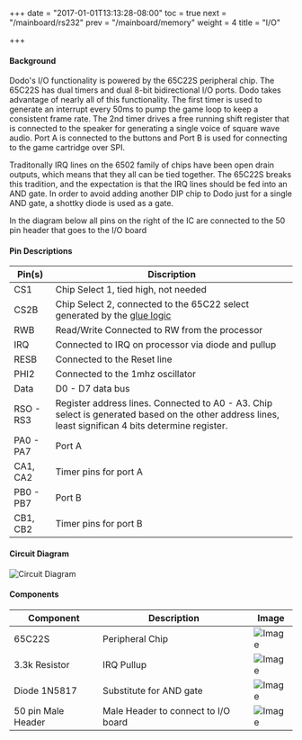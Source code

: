 +++
date = "2017-01-01T13:13:28-08:00"
toc = true
next = "/mainboard/rs232"
prev = "/mainboard/memory"
weight = 4
title = "I/O"

+++

#### Background

Dodo's I/O functionality is powered by the 65C22S peripheral chip. The 65C22S has dual timers and dual 8-bit bidirectional I/O ports. Dodo takes advantage of nearly all of this functionality. The first timer is used to generate an interrupt every 50ms to pump the game loop to keep a consistent frame rate. The 2nd timer drives a free running shift register that is connected to the speaker for generating a single voice of square wave audio. Port A is connected to the buttons and Port B is used for connecting to the game cartridge over SPI.

Traditonally IRQ lines on the 6502 family of chips have been open drain outputs, which means that they all can be tied together. The 65C22S breaks this tradition, and the expectation is that the IRQ lines should be fed into an AND gate. In order to avoid adding another DIP chip to Dodo just for a single AND gate, a shottky diode is used as a gate.

In the diagram below all pins on the right of the IC are connected to the 50 pin header that goes to the I/O board

#### Pin Descriptions

| Pin(s)      | Discription                 |
| ----------- | --------------------------- |
| CS1         | Chip Select 1, tied high, not needed
| CS2B        | Chip Select 2, connected to the 65C22 select generated by the [glue logic](/mainboard/gluelogic)
| RWB         | Read/Write Connected to RW from the processor
| IRQ         | Connected to IRQ on processor via diode and pullup
| RESB        | Connected to the Reset line
| PHI2        | Connected to the 1mhz oscillator
| Data        | D0 - D7 data bus
| RSO - RS3   | Register address lines. Connected to A0 - A3. Chip select is generated based on the other address lines, least significan 4 bits determine register.
| PA0 - PA7   | Port A
| CA1, CA2    | Timer pins for port A
| PB0 - PB7   | Port B
| CB1, CB2    | Timer pins for port B

#### Circuit Diagram

![Circuit Diagram](/io.png?width=50%)

#### Components

| Component                | Description                                   | Image                    |
| ------------------------ | --------------------------------------------- | ------------------------ |
| 65C22S                   | Peripheral Chip                               | ![Image](/65C22S.jpg?height=100px)
| 3.3k Resistor			   | IRQ Pullup                                    | ![Image](/3.3k.jpg?height=100px)
| Diode 1N5817			   | Substitute for AND gate                       | ![Image](/1N5817.jpg?height=100px)
| 50 pin Male Header       | Male Header to connect to I/O board           | ![Image](/header_male.jpg?height=100px)
